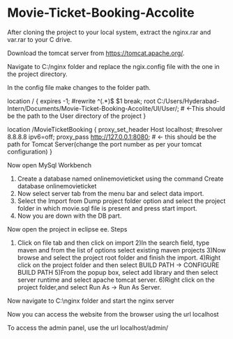 # Movie-Ticket-Booking-Accolite

After cloning the project to your local system, extract the nginx.rar and var.rar to your C drive.

Download the tomcat server from https://tomcat.apache.org/.

Navigate to C:/nginx folder and replace the ngix.config file with the one in the project directory.

In the config file make changes to the folder path.

 location / {
            expires -1;
            #rewrite ^(.*)$ $1 break;
            root C:/Users/Hyderabad-Intern/Documents/Movie-Ticket-Booking-Accolite/UI/User/; # <-This should be the path to the User directory of the project 
        }

       

 location /MovieTicketBooking {
            proxy_set_header Host localhost;
            #resolver 8.8.8.8 ipv6=off;
            proxy_pass http://127.0.0.1:8080; # <- this should be the path for Tomcat Server(change the port number as per your tomcat configuration)
        }
        
Now open MySql Workbench
1) Create a database named onlinemovieticket using the command  Create database onlinemovieticket
2) Now select server tab from the menu bar and select data import.
3) Select the Import from Dump project folder option and select the project folder in which movie.sql file is present and press start import.
4) Now you are down with the DB part.

Now open the project in eclipse ee.
Steps
1) Click on file tab and then click on import
2)In the search field, type maven and from the list of options select existing maven projects
3)Now browse and select the project root folder and finish the import.
4)Right click on the project folder and then select BUILD PATH -> CONFIGURE BUILD PATH
5)From the popup box, select add library and then select server runtime and select apache tomcat server.
6)Right click on the project folder,and select Run As -> Run As Server.

Now navigate to C:\nginx folder and start the nginx server


Now you can access the website from the browser using the url localhost


To access the admin panel, use the url localhost/admin/





